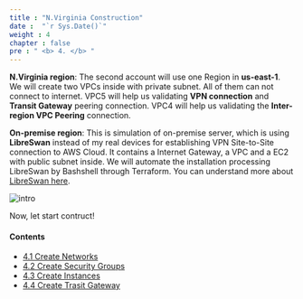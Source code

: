 ```yaml
---
title : "N.Virginia Construction"
date :  "`r Sys.Date()`" 
weight : 4
chapter : false
pre : " <b> 4. </b> "
---
```



**N.Virginia region**: The second account will use one Region in **us-east-1**. We will create two VPCs inside with private subnet. All of them can not connect to internet. VPC5 will help us validating **VPN connection** and **Transit Gateway** peering connection. VPC4 will help us validating the **Inter-region VPC Peering** connection.

**On-premise region**: This is simulation of on-premise server, which is using **LibreSwan** instead of my real devices for establishing VPN Site-to-Site connection to AWS Cloud. It contains a Internet Gateway, a VPC and a EC2 with public subnet inside. We will automate the installation processing LibreSwan by Bashshell through Terraform. You can understand more about [LibreSwan here](https://v2d27.github.io/aws-fcj/ws1/4-sitetositevpn/4.4-libreswan/).

![intro](/aws-fcj/ws2/images/2.content/us.png)

Now, let start contruct!

#### Contents
- [4.1 Create Networks](/4-us-construction/4.1-createnetwork)
- [4.2 Create Security Groups](/4-us-construction/4.2-createsecurity)
- [4.3 Create Instances](/4-us-construction/4.3-createinstance)
- [4.4 Create Trasit Gateway](/4-us-construction/4.4-createtransit)